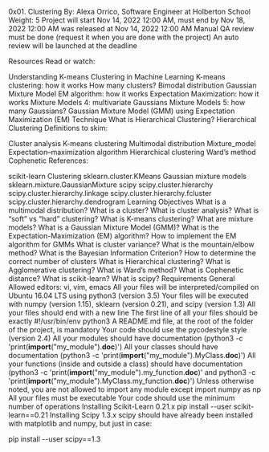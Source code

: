 0x01. Clustering
 By: Alexa Orrico, Software Engineer at Holberton School
 Weight: 5
 Project will start Nov 14, 2022 12:00 AM, must end by Nov 18, 2022 12:00 AM
 was released at Nov 14, 2022 12:00 AM
 Manual QA review must be done (request it when you are done with the project)
 An auto review will be launched at the deadline


Resources
Read or watch:

Understanding K-means Clustering in Machine Learning
K-means clustering: how it works
How many clusters?
Bimodal distribution
Gaussian Mixture Model
EM algorithm: how it works
Expectation Maximization: how it works
Mixture Models 4: multivariate Gaussians
Mixture Models 5: how many Gaussians?
Gaussian Mixture Model (GMM) using Expectation Maximization (EM) Technique
What is Hierarchical Clustering?
Hierarchical Clustering
Definitions to skim:

Cluster analysis
K-means clustering
Multimodal distribution
Mixture_model
Expectation–maximization algorithm
Hierarchical clustering
Ward’s method
Cophenetic
References:

scikit-learn
Clustering
sklearn.cluster.KMeans
Gaussian mixture models
sklearn.mixture.GaussianMixture
scipy
scipy.cluster.hierarchy
scipy.cluster.hierarchy.linkage
scipy.cluster.hierarchy.fcluster
scipy.cluster.hierarchy.dendrogram
Learning Objectives
What is a multimodal distribution?
What is a cluster?
What is cluster analysis?
What is “soft” vs “hard” clustering?
What is K-means clustering?
What are mixture models?
What is a Gaussian Mixture Model (GMM)?
What is the Expectation-Maximization (EM) algorithm?
How to implement the EM algorithm for GMMs
What is cluster variance?
What is the mountain/elbow method?
What is the Bayesian Information Criterion?
How to determine the correct number of clusters
What is Hierarchical clustering?
What is Agglomerative clustering?
What is Ward’s method?
What is Cophenetic distance?
What is scikit-learn?
What is scipy?
Requirements
General
Allowed editors: vi, vim, emacs
All your files will be interpreted/compiled on Ubuntu 16.04 LTS using python3 (version 3.5)
Your files will be executed with numpy (version 1.15), sklearn (version 0.21), and scipy (version 1.3)
All your files should end with a new line
The first line of all your files should be exactly #!/usr/bin/env python3
A README.md file, at the root of the folder of the project, is mandatory
Your code should use the pycodestyle style (version 2.4)
All your modules should have documentation (python3 -c 'print(__import__("my_module").__doc__)')
All your classes should have documentation (python3 -c 'print(__import__("my_module").MyClass.__doc__)')
All your functions (inside and outside a class) should have documentation (python3 -c 'print(__import__("my_module").my_function.__doc__)' and python3 -c 'print(__import__("my_module").MyClass.my_function.__doc__)')
Unless otherwise noted, you are not allowed to import any module except import numpy as np
All your files must be executable
Your code should use the minimum number of operations
Installing Scikit-Learn 0.21.x
pip install --user scikit-learn==0.21
Installing Scipy 1.3.x
scipy should have already been installed with matplotlib and numpy, but just in case:

pip install --user scipy==1.3